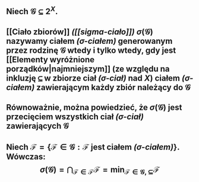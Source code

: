 ## Niech $\mathscr{G}\subseteq 2^{X}$.
## [[Ciało zbiorów]] *([[sigma-ciało]])* $\sigma(\mathscr{G})$ nazywamy **ciałem** *($\sigma$-ciałem)* **generowanym przez rodzinę** $\mathscr{G}$ wtedy i tylko wtedy, gdy jest [[Elementy wyróżnione porządków|najmniejszym]] (ze względu na inkluzję $\subseteq$ w zbiorze ciał *($\sigma$-ciał)* nad $X$) ciałem *($\sigma$-ciałem)* zawierającym każdy zbiór należący do $\mathscr{G}$
## Równoważnie, można powiedzieć, że $\sigma(\mathscr{G})$ jest przecięciem wszystkich ciał *($\sigma$-ciał)* zawierających $\mathscr{G}$
## Niech $\mathcal{F}=\{\mathscr{F}\in\mathscr{G}:\mathscr{F}$ jest ciałem *($\sigma$-ciałem)*$\}$. Wówczas: $$\sigma(\mathscr{G})=\bigcap_{\mathscr{F}\in\mathcal{F}}\mathscr{F}=\min_{\mathscr{F}\in\mathscr{G},\subseteq}{\mathscr{F}}$$